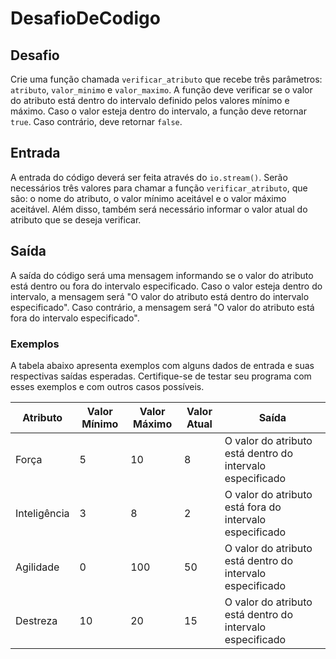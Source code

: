 # DesafioDeCodigo

## Desafio

Crie uma função chamada `verificar_atributo` que recebe três parâmetros: `atributo`, `valor_minimo` e `valor_maximo`. A função deve verificar se o valor do atributo está dentro do intervalo definido pelos valores mínimo e máximo. Caso o valor esteja dentro do intervalo, a função deve retornar `true`. Caso contrário, deve retornar `false`.

## Entrada

A entrada do código deverá ser feita através do `io.stream()`. Serão necessários três valores para chamar a função `verificar_atributo`, que são: o nome do atributo, o valor mínimo aceitável e o valor máximo aceitável. Além disso, também será necessário informar o valor atual do atributo que se deseja verificar.

## Saída

A saída do código será uma mensagem informando se o valor do atributo está dentro ou fora do intervalo especificado. Caso o valor esteja dentro do intervalo, a mensagem será "O valor do atributo está dentro do intervalo especificado". Caso contrário, a mensagem será "O valor do atributo está fora do intervalo especificado".

### Exemplos

A tabela abaixo apresenta exemplos com alguns dados de entrada e suas respectivas saídas esperadas. Certifique-se de testar seu programa com esses exemplos e com outros casos possíveis.

| Atributo | Valor Mínimo | Valor Máximo | Valor Atual | Saída                                           |
|----------|--------------|--------------|-------------|-------------------------------------------------|
| Força    | 5            | 10           | 8           | O valor do atributo está dentro do intervalo especificado |
| Inteligência | 3         | 8            | 2           | O valor do atributo está fora do intervalo especificado  |
| Agilidade | 0            | 100          | 50          | O valor do atributo está dentro do intervalo especificado |
| Destreza | 10            | 20          | 15          | O valor do atributo está dentro do intervalo especificado |





